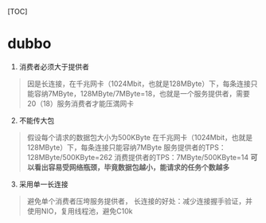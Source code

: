 [TOC]

# dubbo
1. 消费者必须大于提供者
> 因是长连接，在千兆网卡（1024Mbit，也就是128MByte）下，每条连接只能容纳7MByte，128MByte/7MByte=18，也就是一个服务提供者，需要20（18）服务消费者才能压満网卡

2. 不能传大包
> 假设每个请求的数据包大小为500KByte
> 在千兆网卡（1024Mbit，也就是128MByte）下，每条连接只能容纳7MByte
> 服务提供者的TPS：128MByte/500KByte=262
> 消费提供者的TPS：7MByte/500KByte=14
> **可以看出容易受网络瓶颈，毕竟数据包越小，能请求的任务个数越多**

3. 采用单一长连接
> 避免单个消费者压垮服务提供者，
> 长连接的好处：减少连接握手验证，并使用NIO，复用线程池，避免C10k
